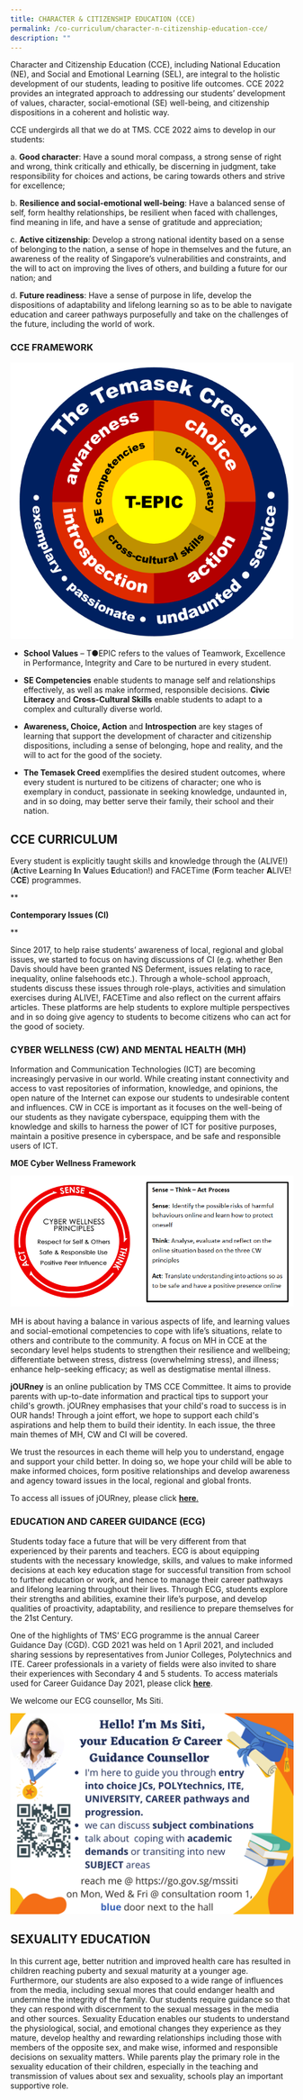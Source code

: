 ```yaml
---
title: CHARACTER & CITIZENSHIP EDUCATION (CCE)
permalink: /co-curriculum/character-n-citizenship-education-cce/
description: ""
---
```

Character and Citizenship Education (CCE), including National Education (NE), and Social and Emotional Learning (SEL), are integral to the holistic development of our students, leading to positive life outcomes. CCE 2022 provides an integrated approach to addressing our students’ development of values, character, social-emotional (SE) well-being, and citizenship dispositions in a coherent and holistic way.

  

CCE undergirds all that we do at TMS. CCE 2022 aims to develop in our students:

a. **Good character**: Have a sound moral compass, a strong sense of right and wrong, think critically and ethically, be discerning in judgment, take responsibility for choices and actions, be caring towards others and strive for excellence;

  

b. **Resilience and social-emotional well-being**: Have a balanced sense of self, form healthy relationships, be resilient when faced with challenges, find meaning in life, and have a sense of gratitude and appreciation;

  

c. **Active citizenship**: Develop a strong national identity based on a sense of belonging to the nation, a sense of hope in themselves and the future, an awareness of the reality of Singapore’s vulnerabilities and constraints, and the will to act on improving the lives of others, and building a future for our nation; and

  

d. **Future readiness**: Have a sense of purpose in life, develop the dispositions of adaptability and lifelong learning so as to be able to navigate education and career pathways purposefully and take on the challenges of the future, including the world of work.

### CCE FRAMEWORK


![CCE framework.png](/images/CCE%20framework.png)  
  

*   **School Values** – T●EPIC refers to the values of Teamwork, Excellence in Performance, Integrity and Care to be nurtured in every student.
    
      
    
*   **SE Competencies** enable students to manage self and relationships effectively, as well as make informed, responsible decisions. **Civic Literacy** and **Cross-Cultural Skills** enable students to adapt to a complex and culturally diverse world.
    
      
    
*   **Awareness, Choice, Action** and **Introspection** are key stages of learning that support the development of character and citizenship dispositions, including a sense of belonging, hope and reality, and the will to act for the good of the society.
    
      
    
*   **The Temasek Creed** exemplifies the desired student outcomes, where every student is nurtured to be citizens of character; one who is exemplary in conduct, passionate in seeking knowledge, undaunted in, and in so doing, may better serve their family, their school and their nation.

## CCE CURRICULUM


Every student is explicitly taught skills and knowledge through the (ALIVE!) (**A**ctive **L**earning **I**n **V**alues **E**ducation!) and FACETime (**F**orm teacher **A**LIVE! C**CE**) programmes.

  

**

**Contemporary Issues (CI)**

**

Since 2017, to help raise students’ awareness of local, regional and global issues, we started to focus on having discussions of CI (e.g. whether Ben Davis should have been granted NS Deferment, issues relating to race, inequality, online falsehoods etc.). Through a whole-school approach, students discuss these issues through role-plays, activities and simulation exercises during ALIVE!, FACETime and also reflect on the current affairs articles. These platforms are help students to explore multiple perspectives and in so doing give agency to students to become citizens who can act for the good of society.

### CYBER WELLNESS (CW) AND MENTAL HEALTH (MH)


Information and Communication Technologies (ICT) are becoming increasingly pervasive in our world. While creating instant connectivity and access to vast repositories of information, knowledge, and opinions, the open nature of the Internet can expose our students to undesirable content and influences. CW in CCE is important as it focuses on the well-being of our students as they navigate cyberspace, equipping them with the knowledge and skills to harness the power of ICT for positive purposes, maintain a positive presence in cyberspace, and be safe and responsible users of ICT.

  

**MOE Cyber Wellness Framework**  
  
![Cyberwellness principles.png](/images/Cyberwellness%20principles.png)  
  

MH is about having a balance in various aspects of life, and learning values and social-emotional competencies to cope with life’s situations, relate to others and contribute to the community. A focus on MH in CCE at the secondary level helps students to strengthen their resilience and wellbeing; differentiate between stress, distress (overwhelming stress), and illness; enhance help-seeking efficacy; as well as destigmatise mental illness.

  

**jOURney** is an online publication by TMS CCE Committee. It aims to provide parents with up-to-date information and practical tips to support your child's growth. jOURney emphasises that your child's road to success is in OUR hands! Through a joint effort, we hope to support each child's aspirations and help them to build their identity. In each issue, the three main themes of MH, CW and CI will be covered.

  

We trust the resources in each theme will help you to understand, engage and support your child better. In doing so, we hope your child will be able to make informed choices, form positive relationships and develop awareness and agency toward issues in the local, regional and global fronts.

  

To access all issues of jOURney, please click [**here**.](https://drive.google.com/drive/u/0/folders/1mdSEI0irMbcuV0HhO_l8qYxUKdvktkNz)

### EDUCATION AND CAREER GUIDANCE (ECG)


Students today face a future that will be very different from that experienced by their parents and teachers. ECG is about equipping students with the necessary knowledge, skills, and values to make informed decisions at each key education stage for successful transition from school to further education or work, and hence to manage their career pathways and lifelong learning throughout their lives. Through ECG, students explore their strengths and abilities, examine their life’s purpose, and develop qualities of proactivity, adaptability, and resilience to prepare themselves for the 21st Century.

  

One of the highlights of TMS’ ECG programme is the annual Career Guidance Day (CGD). CGD 2021 was held on 1 April 2021, and included sharing sessions by representatives from Junior Colleges, Polytechnics and ITE. Career professionals in a variety of fields were also invited to share their experiences with Secondary 4 and 5 students. To access materials used for Career Guidance Day 2021, please click **[here](https://sites.google.com/iamtemasek.edu.sg/tmscgd2021/)**.

  

We welcome our ECG counsellor, Ms Siti.

  

![ECG Counsellor.png](/images/ECG%20Counsellor.png)

## SEXUALITY EDUCATION


In this current age, better nutrition and improved health care has resulted in children reaching puberty and sexual maturity at a younger age. Furthermore, our students are also exposed to a wide range of influences from the media, including sexual mores that could endanger health and undermine the integrity of the family. Our students require guidance so that they can respond with discernment to the sexual messages in the media and other sources. Sexuality Education enables our students to understand the physiological, social, and emotional changes they experience as they mature, develop healthy and rewarding relationships including those with members of the opposite sex, and make wise, informed and responsible decisions on sexuality matters. While parents play the primary role in the sexuality education of their children, especially in the teaching and transmission of values about sex and sexuality, schools play an important supportive role.